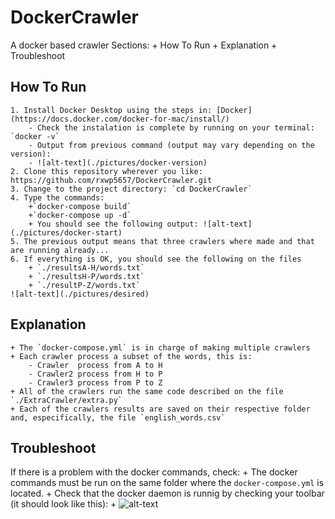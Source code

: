 # DockerCrawler
A docker based crawler
Sections:
    + How To Run
    + Explanation
    + Troubleshoot

## How To Run
    1. Install Docker Desktop using the steps in: [Docker](https://docs.docker.com/docker-for-mac/install/)
        - Check the instalation is complete by running on your terminal: `docker -v`
        - Output from previous command (output may vary depending on the version):
        - ![alt-text](./pictures/docker-version)
    2. Clone this repository wherever you like: https://github.com/rxwp5657/DockerCrawler.git
    3. Change to the project directory: `cd DockerCrawler`
    4. Type the commands: 
        +`docker-compose build`
        +`docker-compose up -d`
        + You should see the following output: ![alt-text](./pictures/docker-start)
    5. The previous output means that three crawlers where made and that are running already...
    6. If everything is OK, you should see the following on the files
        + `./resultsA-H/words.txt`
        + `./resultsH-P/words.txt`
        + `./resultP-Z/words.txt`
    ![alt-text](./pictures/desired)

## Explanation
    + The `docker-compose.yml` is in charge of making multiple crawlers
    + Each crawler process a subset of the words, this is:
        - Crawler  process from A to H 
        - Crawler2 process from H to P 
        - Crawler3 process from P to Z
    + All of the crawlers run the same code described on the file `./ExtraCrawler/extra.py`
    + Each of the crawlers results are saved on their respective folder and, especifically, the file `english_words.csv`

## Troubleshoot
If there is a problem with the docker commands, check:
    + The docker commands must be run on the same folder where the `docker-compose.yml` is located.
    + Check that the docker daemon is runnig by checking your toolbar (it should look like this):
    + ![alt-text](./pictures/docker-daemon)
